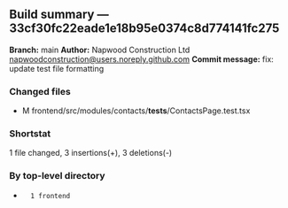 ## Build summary — 33cf30fc22eade1e18b95e0374c8d774141fc275

**Branch:** main **Author:** Napwood Construction Ltd <napwoodconstruction@users.noreply.github.com>
**Commit message:** fix: update test file formatting

### Changed files

- M frontend/src/modules/contacts/**tests**/ContactsPage.test.tsx

### Shortstat

1 file changed, 3 insertions(+), 3 deletions(-)

### By top-level directory

-       1 frontend
